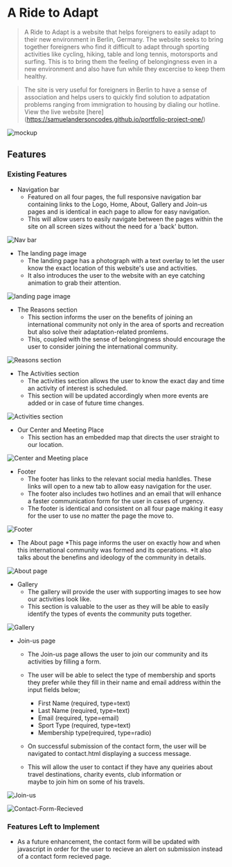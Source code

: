 # A Ride to Adapt

> A Ride to Adapt is a website that helps foreigners to easily adapt to their new environment in Berlin, Germany. The website seeks to bring together foreigners who find it difficult to adapt through sporting activities like cycling, hiking, table and long tennis, motorsports and surfing. This is to bring them the feeling of belongingness even in a new environment and also have fun while they excercise to keep them healthy.

>The site is very useful for foreigners in Berlin to have a sense of association and helps users to quickly find solution to adpatation problems ranging from immigration to housing by dialing our hotline.
View the live website [here] (https://samuelandersoncodes.github.io/portfolio-project-one/)

![mockup](docs/readme_images/mockup.jpg)

## Features

### Existing Features

* Navigation bar
    * Featured on all four pages, the full responsive navigation bar containing links to the Logo, Home, About, Gallery and Join-us 
      pages and is identical in each page to allow for easy navigation. 
    * This will allow users to easily navigate between the pages within the site on all screen sizes without the need for a 'back' 
      button.

![Nav bar](docs/readme_images/navigation_bar.jpg)

* The landing page image
    * The landing page has a photograph with a text overlay to let the user know the exact location of this website's use and 
      activities. 
    * It also introduces the user to the website with an eye catching animation to grab their attention. 

![landing page image](docs/readme_images/landing_page.JPG)

* The Reasons section
    * This section informs the user on the benefits of joining an international community not only in the area of sports and recreation 
      but also solve their adaptation-related promlems. 
    * This, coupled with the sense of belongingness should encourage the user to consider joining the international community.

![Reasons section](docs/readme_images/reasons_section.JPG)

* The Activities section
    * The activities section allows the user to know the exact day and time an activity of interest is scheduled.
    * This section will be updated accordingly when more events are added or in case of future time changes.

![Activities section](docs/readme_images/activities_section.jpg)

* Our Center and Meeting Place
    * This section has an embedded map that directs the user straight to our location. 

![Center and Meeting place](docs/readme_images/map.JPG)

* Footer
    * The footer has links to the relevant social media hanldles. These links will open to a new tab to allow easy navigation for the   user.
    * The footer also includes two hotlines and an email that will enhance a faster communication form for the user in cases of urgency.
    * The footer is identical and consistent on all four page making it easy for the user to use no matter the page the move to. 

![Footer](docs/readme_images/footer.JPG)

* The About page
    *This page informs the user on exactly how and when this international community was formed and its operations.
    *It also talks about the benefins and ideology of the community in details.

![About page](docs/readme_images/about.jpg)

* Gallery
    * The gallery will provide the user with supporting images to see how our activities look like.
    * This section is valuable to the user as they will be able to easily identify the types of events the community puts together.

![Gallery](docs/readme_images/gallery.jpg)

* Join-us page
    * The Join-us page allows the user to join our community and its activities by filling a form.
    * The user will be able to select the type of membership and sports they prefer while they fill in their name and email address 
      within the input fields below;

        * First Name (required, type=text)
        * Last Name (required, type=text)
        * Email (required, type=email)
        * Sport Type (required, type=text)
        * Membership type(required, type=radio)

    * On successful submission of the contact form, the user will be navigated to contact.html displaying a success message.
    * This will allow the user to contact if they have any queiries about travel destinations, charity events, club information or  
      maybe to join him on some of his travels.

![Join-us](docs/readme_images/join_us.jpg)

![Contact-Form-Recieved](docs/readme_images/contact_form.jpg)

### Features Left to Implement

* As a future enhancement, the contact form will be updated with javascript in order for the user to recieve an alert on submission 
  instead of a contact form recieved page.
 









